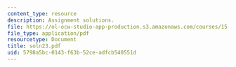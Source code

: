 ```yaml
---
content_type: resource
description: Assignment solutions.
file: https://ol-ocw-studio-app-production.s3.amazonaws.com/courses/15-988-system-dynamics-self-study-fall-1998-spring-1999/5798a5bc0143f63b52ceadfcb540551d_soln23.pdf
file_type: application/pdf
resourcetype: Document
title: soln23.pdf
uid: 5798a5bc-0143-f63b-52ce-adfcb540551d
---
```

